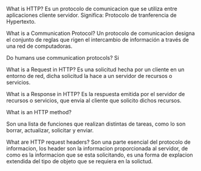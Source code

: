What is HTTP?
Es un protocolo de comunicacion que se utiliza entre aplicaciones cliente servidor.
Significa: Protocolo de tranferencia de Hypertexto.

What is a Communication Protocol?
Un protocolo de comunicacion designa el conjunto de reglas que rigen el intercambio de información a través de una red de computadoras.

Do humans use communication protocols?
Si

What is a Request in HTTP?
Es una solicitud hecha por un cliente en un entorno de red, dicha solicitud la hace a un servidor de recursos o servicios.

What is a Response in HTTP?
Es la respuesta emitida por el servidor de recursos o servicios, que envia al cliente que solicito dichos recursos.

What is an HTTP method?

Son una lista de funciones que realizan distintas de tareas, como lo son borrar, actualizar, solicitar y enviar.

What are HTTP request headers?
Son una parte esencial del protocolo de informacion, los header son la informacion proporcionada al servidor, de como es la informacion que se esta solicitando, es una forma de explacion extendida del tipo de objeto que se requiera en la solictud.
